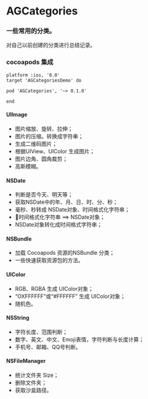 # AGCategories
### 一些常用的分类。
对自己以前创建的分类进行总结记录。

### cocoapods 集成
```
platform :ios, '8.0'
target 'AGCategoriesDemo' do

pod 'AGCategories', '~> 0.1.8'

end
```

#### UIImage
- 图片缩放、旋转、拉伸；
- 图片的压缩。转换成字符串；
- 生成二维码图片；
- 根据UIView、UIColor 生成图片；
- 图片边角、圆角裁剪；
- 高斯模糊。

#### NSDate
- 判断是否今天、明天等；
- 获取NSDate中的年、月、日、时、分、秒；
- 毫秒、秒转成 NSDate对象、时间格式化字符串；
- 时间格式化字符串 ==> NSDate对象；
- NSDate对象转化成时间格式字符串；

#### NSBundle
- 加载 Cocoapods 资源的NSBundle 分类；
- 一些快速获取资源包的方法。

#### UIColor
- RGB、RGBA 生成 UIColor对象；
- “OXFFFFFF”或“#FFFFFF” 生成 UIColor对象；
- 随机色。

#### NSString
- 字符长度、范围判断；
- 数字、英文、中文、Emoji表情，字符判断与长度计算；
- 手机号、邮箱、QQ号判断。

#### NSFileManager
- 统计文件夹 Size；
- 删除文件夹；
- 获取沙盒路径。

